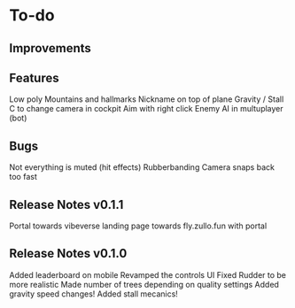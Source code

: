 # To-do

## Improvements


## Features

Low poly Mountains and hallmarks
Nickname on top of plane
Gravity / Stall
C to change camera in cockpit
Aim with right click
Enemy AI in multuplayer (bot)

## Bugs

Not everything is muted (hit effects)
Rubberbanding
Camera snaps back too fast

## Release Notes v0.1.1

Portal towards vibeverse
landing page towards fly.zullo.fun with portal


## Release Notes v0.1.0

Added leaderboard on mobile
Revamped the controls UI
Fixed Rudder to be more realistic
Made number of trees depending on quality settings
Added gravity speed changes!
Added stall mecanics!